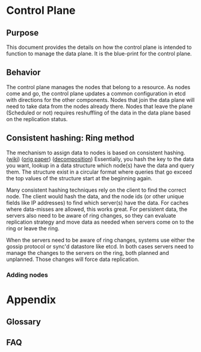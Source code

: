 # Control Plane

## Purpose

This document provides the details on how the control plane is intended to
function to manage the data plane. It is the blue-print for the control 
plane.

## Behavior

The control plane manages the nodes that belong to a resource. As nodes come and
go, the control plane updates a common configuration in etcd with directions for
the other components. Nodes that join the data plane will need to take data from
the nodes already there. Nodes that leave the plane (Scheduled or not) requires
reshuffling of the data in the data plane based on the replication status.

## Consistent hashing: Ring method

The mechanism to assign data to nodes is based on consistent hashing.
([wiki](https://en.wikipedia.org/wiki/Consistent_hashing))
([orig paper](https://www.cs.princeton.edu/courses/archive/fall09/cos518/papers/chash.pdf))
([decomposition](https://medium.com/omarelgabrys-blog/consistent-hashing-beyond-the-basics-525304a12ba))
Essentially, you hash the key to the data you want, lookup in a data structure
which node(s) have the data and query them. The structure exist in a circular
format where queries that go exceed the top values of the structure start at the
beginning again.

Many consistent hashing techniques rely on the client to find the correct node.
The client would hash the data, and the node ids (or other unique fields like IP
addresses) to find which server(s) have the data. For caches where data-misses
are allowed, this works great. For persistent data, the servers also need to
be aware of ring changes, so they can evaluate replication strategy and move
data as needed when servers come on to the ring or leave the ring.

When the servers need to be aware of ring changes, systems use either the 
gossip protocol or sync'd datastore like etcd. In both cases servers need to
manage the changes to the servers on the ring, both planned and unplanned. Those
changes will force data replication.

### Adding nodes




# Appendix

## Glossary

## FAQ

